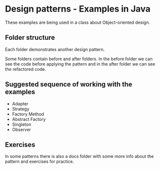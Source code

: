 # Design patterns - Examples in Java

These examples are being used in a class about Object-oriented design.

## Folder structure

Each folder demonstrates another design pattern.

Some folders contain before and after folders. In the before folder we can see the code before
applying the pattern and in the after folder we can see the refactored code.

## Suggested sequence of working with the examples

* Adapter
* Strategy
* Factory Method
* Abstract Factory
* Singleton
* Observer

## Exercises

In some patterns there is also a docs folder with some more info about the pattern and exercises for practice. 

